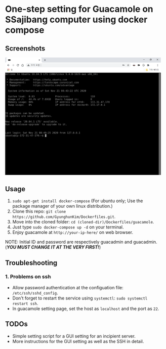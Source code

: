 # One-step setting for Guacamole on SSajibang computer using docker compose

## Screenshots

![Screenshot](Screenshot.png)

## Usage

1. `sudo apt-get install docker-compose` (For ubuntu only; Use the package manager of your own linux distribution.)
1. Clone this repo: `git clone https://github.com/GyunghunKim/Dockerfiles.git`.
1. Move into the cloned folder: `cd (cloned-dir)/Dockerfiles/guacamole`.
1. Just type `sudo docker-compose up -d` on your terminal.
1. Enjoy guacamole at `http://your-ip-here/` on web browser.

NOTE: Initial ID and password are respectively guacadmin and guacadmin. (***YOU MUST CHANGE IT AT THE VERY FIRST!***)

## Troubleshooting

### 1. Problems on ssh

- Allow password authentication at the configuation file: `/etc/ssh/sshd_config`.
- Don't forget to restart the service using `systemctl`: `sudo systemctl restart
  ssh`.
- In guacamole setting page, set the host as `localhost` and the port as `22`.

## TODOs

- Simple setting script for a GUI setting for an incipient server.
- More instructions for the GUI setting as well as the SSH in detail.
